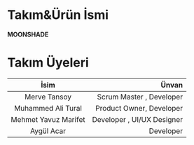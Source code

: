 # Takım&Ürün İsmi
**MOONSHADE**

# Takım Üyeleri
| İsim  | Ünvan  |
|:-------:| -----:|
| Merve Tansoy | Scrum Master , Developer|
| Muhammed Ali Tural | Product Owner, Developer  |
| Mehmet Yavuz Marifet| Developer , UI/UX Designer|
| Aygül Acar| Developer |

